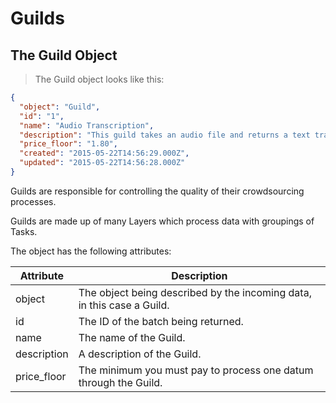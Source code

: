 # Guilds

## The Guild Object
> The Guild object looks like this:

```json
{
  "object": "Guild",
  "id": "1",
  "name": "Audio Transcription",
  "description": "This guild takes an audio file and returns a text transcription",
  "price_floor": "1.80",
  "created": "2015-05-22T14:56:29.000Z",
  "updated": "2015-05-22T14:56:28.000Z"
}
```

Guilds are responsible for controlling the quality of their crowdsourcing
processes.

Guilds are made up of many Layers which process data with groupings of Tasks.

The object has the following attributes:

Attribute | Description
--------- | -----------
object | The object being described by the incoming data, in this case a Guild.
id | The ID of the batch being returned.
name | The name of the Guild.
description | A description of the Guild.
price_floor | The minimum you must pay to process one datum through the Guild.
